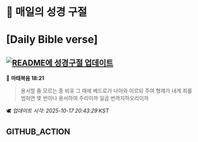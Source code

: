 # 🙏 매일의 성경 구절
# [Daily Bible verse]
## [![README에 성경구절 업데이트](https://github.com/DONGSUKA/first_test/actions/workflows/update-readme-bible.yml/badge.svg)](https://github.com/DONGSUKA/first_test/actions/workflows/update-readme-bible.yml)
<!-- START_BIBLE_VERSE -->
📖 **마태복음 18:21**
> 용서할 줄 모르는 종 비유 그 때에 베드로가 나아와 이르되 주여 형제가 내게 죄를 범하면 몇 번이나 용서하여 주리이까 일곱 번까지하오리이까

🕊️ _업데이트 시각: 2025-10-17 20:43:29 KST_
  <!-- END_BIBLE_VERSE -->
## GITHUB_ACTION
